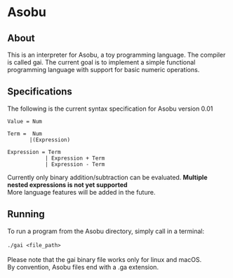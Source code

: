 # Asobu

## About
This is an interpreter for Asobu, a toy programming language. The compiler is called gai. The current goal 
is to implement a simple functional programming language with support for basic numeric operations. 

## Specifications
The following is the current syntax specification for Asobu version 0.01 
```
Value = Num 

Term =  Num 
       |(Expression)
  
Expression = Term
            | Expression + Term 
            | Expression - Term 
```
Currently only binary addition/subtraction can be evaluated. **Multiple nested expressions is not yet supported** \
More language features will be added in the future. 

## Running
To run a program from the Asobu directory, simply call in a terminal: \
\
`./gai <file_path>` \
\
Please note that the gai binary file works only for linux and macOS. \
By convention, Asobu files end with a .ga extension.
